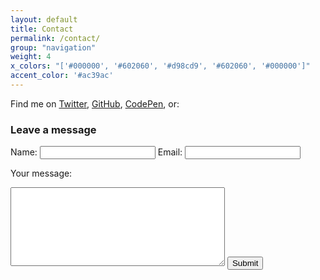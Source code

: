 ```yaml
---
layout: default
title: Contact
permalink: /contact/
group: "navigation"
weight: 4
x_colors: "['#000000', '#602060', '#d98cd9', '#602060', '#000000']"
accent_color: '#ac39ac'
---
```


Find me on [Twitter](https://twitter.com/ryanaripley), [GitHub](https://github.com/ryanaripley), [CodePen](http://codepen.io/ryanaripley/), or:
        
### Leave a message

<form method="POST" action="http://formspree.io/ryanaripley@gmail.com">

  <input type="text" name="_gotcha" style="display:none" />
  <input type="hidden" name="_next" value="{{site.url}}/thanks" />
  
  <label for="name">Name:</label>
  <input type="text" name="name" id="name" value="" />
  <label for="Email">Email:</label>
  <input type="email" name="email" id="email" value="" />

  <label for="message">Your message:</label>
  <textarea cols="40" rows="8" name="message" id="message"></textarea>

  <input type="submit" value="Submit" />

</form>